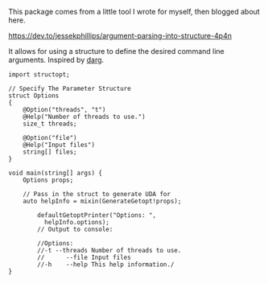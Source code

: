 This package comes from a little tool I wrote for myself, then blogged about here.

https://dev.to/jessekphillips/argument-parsing-into-structure-4p4n

It allows for using a structure to define the desired command line arguments. Inspired by [darg](http://code.dlang.org/packages/darg).

```dlang
import structopt;

// Specify The Parameter Structure
struct Options
{
    @Option("threads", "t")
    @Help("Number of threads to use.")
    size_t threads;

    @Option("file")
    @Help("Input files")
    string[] files;
}

void main(string[] args) {
    Options props;

    // Pass in the struct to generate UDA for
    auto helpInfo = mixin(GenerateGetopt!props);

        defaultGetoptPrinter("Options: ",
          helpInfo.options);
        // Output to console:

        //Options:
        //-t --threads Number of threads to use.
        //      --file Input files
        //-h    --help This help information./
}
```
